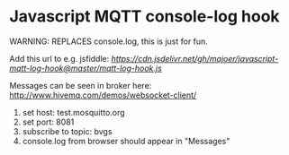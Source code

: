 # Javascript MQTT console-log hook

WARNING: REPLACES console.log, this is just for fun.

Add this url to e.g. jsfiddle: *https://cdn.jsdelivr.net/gh/majoer/javascript-mqtt-log-hook@master/mqtt-log-hook.js*

Messages can be seen in broker here: http://www.hivemq.com/demos/websocket-client/

1. set host: test.mosquitto.org
2. set port: 8081
3. subscribe to topic: bvgs
4. console.log from browser should appear in "Messages"
